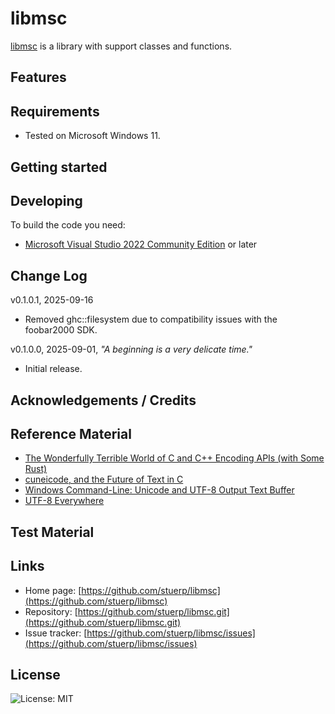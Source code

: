 
# libmsc

[libmsc](https://github.com/stuerp/libmsc) is a library with support classes and functions.

## Features

## Requirements

* Tested on Microsoft Windows 11.

## Getting started

## Developing

To build the code you need:

* [Microsoft Visual Studio 2022 Community Edition](https://visualstudio.microsoft.com/downloads/) or later

## Change Log

v0.1.0.1, 2025-09-16

- Removed ghc::filesystem due to compatibility issues with the foobar2000 SDK.

v0.1.0.0, 2025-09-01, *"A beginning is a very delicate time."*

- Initial release.

## Acknowledgements / Credits

## Reference Material

* [The Wonderfully Terrible World of C and C++ Encoding APIs (with Some Rust)](https://thephd.dev/the-c-c++-rust-string-text-encoding-api-landscape)
* [cuneicode, and the Future of Text in C](https://thephd.dev/cuneicode-and-the-future-of-text-in-c)
* [Windows Command-Line: Unicode and UTF-8 Output Text Buffer](https://devblogs.microsoft.com/commandline/windows-command-line-unicode-and-utf-8-output-text-buffer/)
* [UTF-8 Everywhere](https://utf8everywhere.org/)

## Test Material

## Links

* Home page: [https://github.com/stuerp/libmsc](https://github.com/stuerp/libmsc)
* Repository: [https://github.com/stuerp/libmsc.git](https://github.com/stuerp/libmsc.git)
* Issue tracker: [https://github.com/stuerp/libmsc/issues](https://github.com/stuerp/libmsc/issues)

## License

![License: MIT](https://img.shields.io/badge/license-MIT-yellow.svg)
